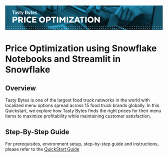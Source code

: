 ![Price Optimization Header](price_optimization_header.png)

# Price Optimization using Snowflake Notebooks and Streamlit in Snowflake

## Overview
Tasty Bytes is one of the largest food truck networks in the world with localized menu options spread across 15 food truck brands globally. In this Quickstart, we explore how Tasty Bytes finds the right prices for their menu items to maximize profitability while maintaining customer satisfaction.

## Step-By-Step Guide
For prerequisites, environment setup, step-by-step guide and instructions, please refer to the [QuickStart Guide](https://quickstarts.snowflake.com/guide/tasty_bytes_price_optimization_using_snowflake_notebooks_and_streamlit/index.html?index=..%2F..index#0)
